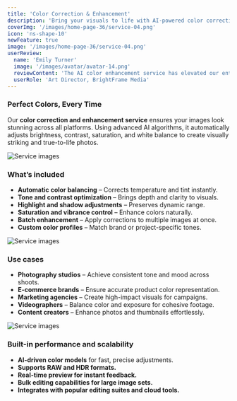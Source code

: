 ```yaml
---
title: 'Color Correction & Enhancement'
description: 'Bring your visuals to life with AI-powered color correction and enhancement tools that balance tones, improve contrast, and amplify visual appeal.'
coverImg: '/images/home-page-36/service-04.png'
icon: 'ns-shape-10'
newFeature: true
image: '/images/home-page-36/service-04.png'
userReview:
  name: 'Emily Turner'
  image: '/images/avatar/avatar-14.png'
  reviewContent: 'The AI color enhancement service has elevated our entire photo portfolio. Every image looks vibrant, balanced, and ready for publication — no manual tuning required.'
  userRole: 'Art Director, BrightFrame Media'
---
```


### Perfect Colors, Every Time

Our **color correction and enhancement service** ensures your images look stunning across all platforms. Using advanced AI algorithms, it automatically adjusts brightness, contrast, saturation, and white balance to create visually striking and true-to-life photos.

![Service images](/images/services/service-details-1.png)

### What’s included

- **Automatic color balancing** – Corrects temperature and tint instantly.
- **Tone and contrast optimization** – Brings depth and clarity to visuals.
- **Highlight and shadow adjustments** – Preserves dynamic range.
- **Saturation and vibrance control** – Enhance colors naturally.
- **Batch enhancement** – Apply corrections to multiple images at once.
- **Custom color profiles** – Match brand or project-specific tones.

![Service images](/images/services/service-details-2.png)

### Use cases

- **Photography studios** – Achieve consistent tone and mood across shoots.
- **E-commerce brands** – Ensure accurate product color representation.
- **Marketing agencies** – Create high-impact visuals for campaigns.
- **Videographers** – Balance color and exposure for cohesive footage.
- **Content creators** – Enhance photos and thumbnails effortlessly.

![Service images](/images/services/service-details-3.jpg)

### Built-in performance and scalability

- **AI-driven color models** for fast, precise adjustments.
- **Supports RAW and HDR formats.**
- **Real-time preview for instant feedback.**
- **Bulk editing capabilities for large image sets.**
- **Integrates with popular editing suites and cloud tools.**
